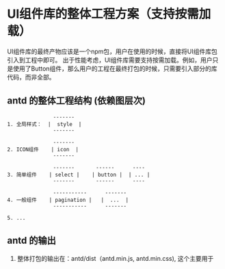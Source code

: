 # UI组件库的整体工程方案（支持按需加载）
UI组件库的最终产物应该是一个npm包，用户在使用的时候，直接将UI组件库包引入到工程中即可。
出于性能考虑，UI组件库需要支持按需加载。例如，用户只是使用了Button组件，那么用户的工程在最终打包的时候，只需要引入部分的库代码，而非全部。

## antd 的整体工程结构 (依赖图层次)
```
               -------
1. 全局样式：  |  style  |
               -------

               -------
2. ICON组件    | icon  |
               -------

               -------       ------      ----
3. 简单组件    | select |    | button |  | ... |
               -------       ------      ----

               -----------      -------
4. 一般组件    | pagination |   |  ...  |
               -----------      -------

5. ...
```
## antd 的输出
1. 整体打包的输出在：antd/dist（antd.min.js, antd.min.css), 这个主要用于 <script src=""> 方式引入。
2. 按需加载的使用方法：antd/lib, antd/es.
3. package.json中指定入口：antd/lib/index.js, 用于直接在工程中 import antd from 'antd'.

需要自己设计 gulp 脚本将源代码(es6/ts格式) 转换为 commonJS 和 es。

强烈不建议直接使用npm包中的es文件，在某些情况下，用户工程中配置 babel-loader 或 ts-loader 的 options.exclude, 会造成不必要的困扰。 假定npm包中的代码是commonJS或umd的代码，是一种合理的假定和 good practice。
上传到npm包中供用户使用的代码，必须应该是commonJS！！！ 

按需加载实际上就是直接使用转码后的源码，然后再通过使用者自己工程的webpack来实现的依赖去重。

```js
import Button from 'antd/lib/button';
import 'antd/lib/button/style';  // 实际加载的是 less
// 或者 antd/lib/button/style/css 加载 css 文件
```
如果是选择加载less文件，则需要在用户的工程中配置 less-loader 的 options：{javascriptEnabled: true}.
如果在自己的工程中加载的是less，则可以是antd中的一些less函数，如 colorPalette 等。 

## 让用户更自然的按需加载：babel-import-plugin, ts-import-plugin
```js
import { Button, Pagination } from 'antd';
```
为了让用户无感知地通过以下方式使用，并且能够达到按需加载的目的，antd 提供了 babel-import-plugin 和 ts-import-plugin。
使用方法：
```json
// .babelrc
{
  "plugins": [
    ["import", { "libraryName": "antd", "libraryDirectory": "lib"}, "ant"],
    ["import", { "libraryName": "antd-mobile", "libraryDirectory": "lib"}, "antd-mobile"]
  ]
}
```

以下是一段 babel-import-plugin 中的代码：
https://github.com/ant-design/babel-plugin-import
```js
importMethod(methodName, file, pluginState) {
  if (!pluginState.selectedMethods[methodName]) {
    const libraryDirectory = this.libraryDirectory;
    const style = this.style;
    const transformedMethodName = this.camel2UnderlineComponentName  // eslint-disable-line
      ? camel2Underline(methodName)
      : this.camel2DashComponentName
        ? camel2Dash(methodName)
        : methodName;
    const path = winPath(
      this.customName ? this.customName(transformedMethodName) : join(this.libraryName, libraryDirectory, transformedMethodName, this.fileName) // eslint-disable-line
    );
    pluginState.selectedMethods[methodName] = this.transformToDefaultImport  // eslint-disable-line
      ? addDefault(file.path, path, { nameHint: methodName })
      : addNamed(file.path, methodName, path);
    if (style === true) {
      addSideEffect(file.path, `${path}/style`);
    } else if (style === 'css') {
      addSideEffect(file.path, `${path}/style/css`);
    } else if (typeof style === 'function') {
      const stylePath = style(path, file);
      if (stylePath) {
        addSideEffect(file.path, stylePath);
      }
    }
  }
  return Object.assign({}, pluginState.selectedMethods[methodName]);
}
```
它所做的事情就是对import行为的重新解释：
```js
import { Button, Pagination } from 'antd';

// babel-import-plugin 会将以上行为解释为如下：
import Button from 'antd/lib/button';
import 'antd/lib/button/style';
import Pagination from 'antd/lib/pagination';
import 'antd/lib/pagination/style';
```

